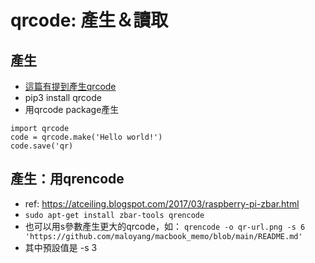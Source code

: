 # qrcode: 產生＆讀取

## 產生

- [這篇有提到產生qrcode](https://www.hackster.io/gatoninja236/scan-qr-codes-in-real-time-with-raspberry-pi-a5268b)
- pip3 install qrcode
- 用qrcode package產生
```
import qrcode
code = qrcode.make('Hello world!')
code.save('qr)
```

## 產生：用qrencode

- ref: https://atceiling.blogspot.com/2017/03/raspberry-pi-zbar.html
- `sudo apt-get install zbar-tools qrencode`
- 也可以用s參數產生更大的qrcode，如： `qrencode -o qr-url.png -s 6 'https://github.com/maloyang/macbook_memo/blob/main/README.md'`
- 其中預設值是 -s 3

